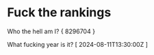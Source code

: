 # Fuck the rankings

Who the hell am I?
{ 8296704 }

What fucking year is it?
[ 2024-08-11T13:30:00Z ]
